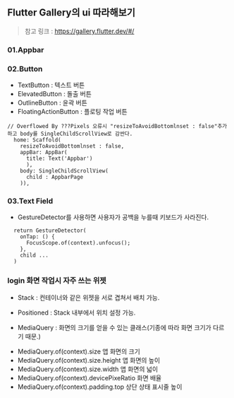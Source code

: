 ## Flutter Gallery의 ui 따라해보기
> 참고 링크 : https://gallery.flutter.dev/#/

### 01.Appbar

### 02.Button
* TextButton : 텍스트 버튼
* ElevatedButton : 돌출 버튼
* OutlineButton : 윤곽 버튼
* FloatingActionButton : 플로팅 작업 버튼
```
// Overflowed By ???Pixels 오류시 "resizeToAvoidBottomlnset : false"추가하고 body를 SingleChildScrollView로 감싼다.
  home: Scaffold(
    resizeToAvoidBottomlnset : false,
    appBar: AppBar(
      title: Text('Appbar')
      ),
    body: SingleChildScrollView(
      child : AppbarPage
    )),
```

### 03.Text Field
* GestureDetector를 사용하면 사용자가 공백을 누를때 키보드가 사라진다.
```
  return GestureDetector(
    onTap: () {
      FocusScope.of(context).unfocus();
    },
    child ...
  )
```

### login 화면 작업시 자주 쓰는 위젯
* Stack : 컨테이너와 같은 위젯을 서로 겹쳐서 배치 가능.
* Positioned : Stack 내부에서 위치 설정 가능.

* MediaQuery : 화면의 크기를 얻을 수 있는 클래스(기종에 따라 화면 크기가 다르기 때문.)
 - MediaQuery.of(context).size             앱 화면의 크기
 - MediaQuery.of(context).size.height      앱 화면의 높이
 - MediaQuery.of(context).size.width       앱 화면의 넓이
 - MediaQuery.of(context).devicePixeRatio  화면 배율
 - MediaQuery.of(context).padding.top      상단 상태 표시줄 높이
